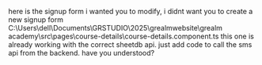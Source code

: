 here is the signup form i wanted you to modify, i didnt want you to create a new signup form  C:\Users\dell\Documents\GRSTUDIO\2025\grealmwebsite\grealm academy\src\pages\course-details\course-details.component.ts   this one is already working with the correct sheetdb api. just add code to call the sms api from the backend. have you understood?
